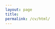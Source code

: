 ```yaml
---
layout: page
title:
permalink: /cv/html/
---
```

<script src="https://www.w3schools.com/lib/w3data.js"></script>
<div w3-include-html="/files/cv.html"></div> 

<script>
w3IncludeHTML();
</script>

